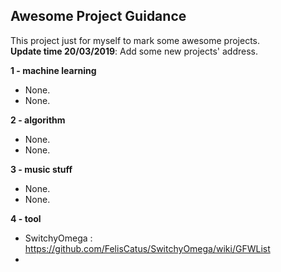 ## Awesome Project Guidance

This project just for myself to mark some awesome projects.  
**Update time 20/03/2019**: Add some new projects' address.

**1 - machine learning**  
- None.
- None.

**2 - algorithm**  
- None.
- None.

**3 - music stuff**  
- None.
- None.

**4 - tool**  
- SwitchyOmega : https://github.com/FelisCatus/SwitchyOmega/wiki/GFWList
- 
